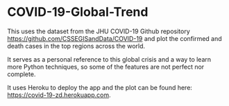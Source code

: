 # COVID-19-Global-Trend
This uses the dataset from the JHU COVID-19 Github repository https://github.com/CSSEGISandData/COVID-19 and plot the confirmed and death cases in the top regions across the world. 

It serves as a personal reference to this global crisis and a way to learn more Python techniques, so some of the features are not perfect nor complete. 

It uses Heroku to deploy the app and the plot can be found here: https://covid-19-zd.herokuapp.com. 
